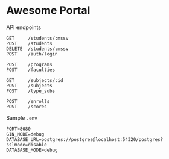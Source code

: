 # Awesome Portal

API endpoints
```
GET     /students/:mssv
POST    /students
DELETE  /students/:mssv
POST    /auth/login

POST    /programs
POST    /faculties

GET     /subjects/:id
POST    /subjects
POST    /type_subs

POST    /enrolls
POST    /scores
```

Sample `.env`
```
PORT=8080
GIN_MODE=debug
DATABASE_URL=postgres://postgres@localhost:54320/postgres?sslmode=disable
DATABASE_MODE=debug
```